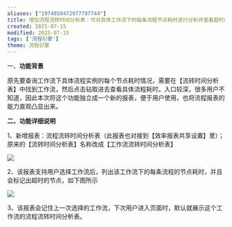 ```yaml
---
aliases: ["1974850472977797744"]
title: 增加流程流转时间分析表：可对具体工作流下的每条流程节点耗时进行分析并查看超时时间
created: 2025-07-15
modified: 2025-07-15
tags: ['流程引擎']
theme: 流程引擎
---
```


一、**功能背景**

原先要查询工作流下具体流程实例的每个节点耗时情况，需要在【流转时间分析表】中找到工作流，然后点击钻取进去查看具体流程耗时。入口较深，很多用户不知道，因此本次将这个功能独立成一个新的报表，便于用户使用，也将流程报表的能力直观凸显出来。

**二、功能详细说明**

1、新增报表：流程流转时间分析表（此报表也对接到【效率报表共享设置】里）；原来的【流转时间分析表】名称改成【工作流流转时间分析表】

![](806ee8e7857cbbda268a8a5b7a8d42a2.jpg)

2、该报表支持用户选择工作流后，列出该工作流下的每条流程的节点耗时，并且会标记出超时的节点，如下图所示

![](d940ab1a9b5a1e0e9bdb447af88b21a8.jpg)

3、该报表会记住上一次选择的工作流，下次用户进入页面时，默认就展示这个工作流的流程流转时间分析表。